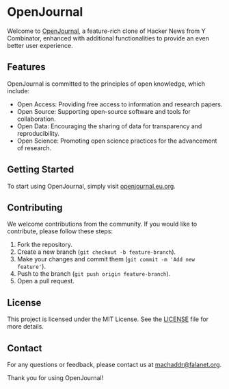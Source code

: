 # OpenJournal

Welcome to [OpenJournal](https://openjournal.eu.org), a feature-rich clone of Hacker News from Y Combinator, enhanced with additional functionalities to provide an even better user experience.

## Features

OpenJournal is committed to the principles of open knowledge, which include:

- Open Access: Providing free access to information and research papers.
- Open Source: Supporting open-source software and tools for collaboration.
- Open Data: Encouraging the sharing of data for transparency and reproducibility.
- Open Science: Promoting open science practices for the advancement of research.


## Getting Started

To start using OpenJournal, simply visit [openjournal.eu.org](https://openjournal.eu.org).

## Contributing

We welcome contributions from the community. If you would like to contribute, please follow these steps:

1. Fork the repository.
2. Create a new branch (`git checkout -b feature-branch`).
3. Make your changes and commit them (`git commit -m 'Add new feature'`).
4. Push to the branch (`git push origin feature-branch`).
5. Open a pull request.

## License

This project is licensed under the MIT License. See the [LICENSE](LICENSE) file for more details.

## Contact

For any questions or feedback, please contact us at [machaddr@falanet.org](mailto:machaddr@falanet.org).

Thank you for using OpenJournal!
